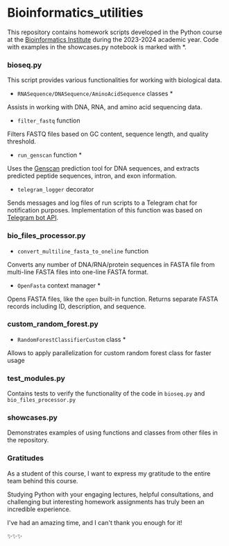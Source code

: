 # Bioinformatics_utilities
This repository contains homework scripts developed in the Python course at the [Bioinformatics Institute](https://bioinf.me/education/program) during the 2023-2024 academic year. Code with examples in the showcases.py notebook is marked with *.

### bioseq.py
This script provides various functionalities for working with biological data.
* `RNASequence/DNASequence/AminoAcidSequence` classes *

Assists in working with DNA, RNA, and amino acid sequencing data. 
* `filter_fastq` function

Filters FASTQ files based on GC content, sequence length, and quality threshold.
* `run_genscan` function *

Uses the [Genscan](http://hollywood.mit.edu/GENSCAN.html) prediction tool for DNA sequences, and extracts predicted peptide sequences, intron, and exon information.
* `telegram_logger` decorator

Sends messages and log files of run scripts to a Telegram chat for notification purposes. Implementation of this function was based on [Telegram bot API](https://core.telegram.org/bots/api).

### bio_files_processor.py
* `convert_multiline_fasta_to_oneline` function

Converts any number of DNA/RNA/protein sequences in FASTA file from multi-line FASTA files into one-line FASTA format.
* `OpenFasta` context manager *

Opens FASTA files, like the `open` built-in function. Returns separate FASTA records including ID, description, and sequence.

### custom_random_forest.py
* `RandomForestClassifierCustom` class *

Allows to apply parallelization for custom random forest class for faster usage

### test_modules.py
Contains tests to verify the functionality of the code in `bioseq.py` and `bio_files_processor.py`

### showcases.py
Demonstrates examples of using functions and classes from other files in the repository.

### Gratitudes
As a student of this course, I want to express my gratitude to the entire team behind this course. 

Studying Python with your engaging lectures, helpful consultations, and challenging but interesting homework assignments has truly been an incredible experience.

I've had an amazing time, and I can't thank you enough for it!

✨✨✨
